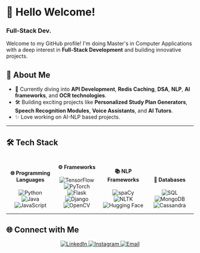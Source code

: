 # 👋 Hello Welcome!  
### Full-Stack Dev.

Welcome to my GitHub profile! I'm doing Master's in Computer Applications with a deep interest in **Full-Stack Development** and building innovative projects.

## 🚀 About Me  
- 🌱 Currently diving into **API Development**, **Redis Caching**, **DSA**, **NLP**, **AI frameworks**, and **OCR technologies**.  
- 🛠️ Building exciting projects like **Personalized Study Plan Generators**, **Speech Recognition Modules**, **Voice Assistants**, and **AI Tutors**.  
- ✨ Love working on AI-NLP based projects.

---

## 🛠️ Tech Stack

<div align="center">

<!-- First Column: Programming Languages -->
<div style="display:inline-block; width: 22%; margin-right: 2%; text-align: center;">
  <h4>🌐 Programming Languages</h4>
  <img src="https://img.shields.io/badge/Python-3776AB?style=for-the-badge&logo=python&logoColor=white" alt="Python">
  <img src="https://img.shields.io/badge/Java-007396?style=for-the-badge&logo=java&logoColor=white" alt="Java">
  <img src="https://img.shields.io/badge/JavaScript-F7DF1E?style=for-the-badge&logo=javascript&logoColor=black" alt="JavaScript">
</div>

<!-- Second Column: Frameworks -->
<div style="display:inline-block; width: 22%; margin-right: 2%; text-align: center;">
  <h4>⚙️ Frameworks</h4>
  <img src="https://img.shields.io/badge/TensorFlow-FF6F00?style=for-the-badge&logo=tensorflow&logoColor=white" alt="TensorFlow">
  <img src="https://img.shields.io/badge/PyTorch-EE4C2C?style=for-the-badge&logo=pytorch&logoColor=white" alt="PyTorch">
  <img src="https://img.shields.io/badge/Flask-000000?style=for-the-badge&logo=flask&logoColor=white" alt="Flask">
  <img src="https://img.shields.io/badge/Django-092E20?style=for-the-badge&logo=django&logoColor=white" alt="Django">
  <img src="https://img.shields.io/badge/OpenCV-5C3EE8?style=for-the-badge&logo=opencv&logoColor=white" alt="OpenCV">
</div>

<!-- Third Column: NLP Frameworks -->
<div style="display:inline-block; width: 22%; margin-right: 2%; text-align: center;">
  <h4>📚 NLP Frameworks</h4>
  <img src="https://img.shields.io/badge/spaCy-09A3D5?style=for-the-badge&logo=spacy&logoColor=white" alt="spaCy">
  <img src="https://img.shields.io/badge/NLTK-0000FF?style=for-the-badge&logo=nltk&logoColor=white" alt="NLTK">
  <img src="https://img.shields.io/badge/HuggingFace-FF5733?style=for-the-badge&logo=huggingface&logoColor=white" alt="Hugging Face">
</div>

<!-- Fourth Column: Databases -->
<div style="display:inline-block; width: 22%; text-align: center;">
  <h4>💾 Databases</h4>
  <img src="https://img.shields.io/badge/SQL-4479A1?style=for-the-badge&logo=sql&logoColor=white" alt="SQL">
  <img src="https://img.shields.io/badge/MongoDB-47A248?style=for-the-badge&logo=mongodb&logoColor=white" alt="MongoDB">
  <img src="https://img.shields.io/badge/Cassandra-1287B1?style=for-the-badge&logo=apache-cassandra&logoColor=white" alt="Cassandra">
</div>

</div>

---

## 🌐 Connect with Me  

<div align="center">
  <a href="https://linkedin.com/in/gk-linkin">
    <img src="https://img.shields.io/badge/LinkedIn-0A66C2?style=for-the-badge&logo=linkedin&logoColor=white" alt="LinkedIn">
  </a>
  <a href="https://instagram.com/iz_kris_">
    <img src="https://img.shields.io/badge/Instagram-E4405F?style=for-the-badge&logo=instagram&logoColor=white" alt="Instagram">
  </a>
  <a href="gokulakriskgk@gmail.com">
    <img src="https://img.shields.io/badge/Email-D14836?style=for-the-badge&logo=gmail&logoColor=white" alt="Email">
  </a>
</div>
